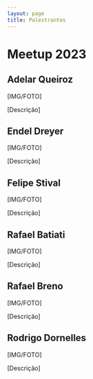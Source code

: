 ```yaml
---
layout: page
title: Palestrantes
---
```


# Meetup 2023

## Adelar Queiroz

[IMG/FOTO]

[Descrição]

## Endel Dreyer

[IMG/FOTO]

[Descrição]

## Felipe Stival

[IMG/FOTO]

[Descrição]

## Rafael Batiati

[IMG/FOTO]

[Descrição]

## Rafael Breno

[IMG/FOTO]

[Descrição]

## Rodrigo Dornelles

[IMG/FOTO]

[Descrição]
